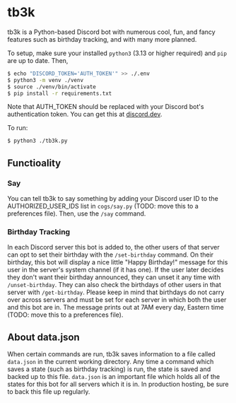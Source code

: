 # tb3k

tb3k is a Python-based Discord bot with numerous cool, fun, and fancy features such as birthday tracking, and with many more planned.

To setup, make sure your installed `python3` (3.13 or higher required) and `pip` are up to date. Then,

```bash
$ echo "DISCORD_TOKEN='AUTH_TOKEN'" >> ./.env
$ python3 -m venv ./venv
$ source ./venv/bin/activate
$ pip install -r requirements.txt
```

Note that AUTH_TOKEN should be replaced with your Discord bot's authentication token. You can get this at [discord.dev](discord.dev).

To run:

```bash
$ python3 ./tb3k.py
```

## Functioality

### Say

You can tell tb3k to say something by adding your Discord user ID to the AUTHORIZED_USER_IDS list in `cogs/say.py` (TODO: move this to a preferences file). Then, use the `/say` command.

### Birthday Tracking

In each Discord server this bot is added to, the other users of that server can opt to set their birthday with the `/set-birthday` command. On their birthday, this bot will display a nice little "Happy Birthday!" message for this user in the server's system channel (if it has one). If the user later decides they don't want their birthday announced, they can unset it any time with `/unset-birthday`. They can also check the birthdays of other users in that server with `/get-birthday`. Please keep in mind that birthdays do not carry over across servers and must be set for each server in which both the user and this bot are in. The message prints out at 7AM every day, Eastern time (TODO: move this to a preferences file). 

## About data.json

When certain commands are run, tb3k saves information to a file called `data.json` in the current working directory. Any time a command which saves a state (such as birthday tracking) is run, the state is saved and backed up to this file. `data.json` is an important file which holds all of the states for this bot for all servers which it is in. In production hosting, be sure to back this file up regularly.
